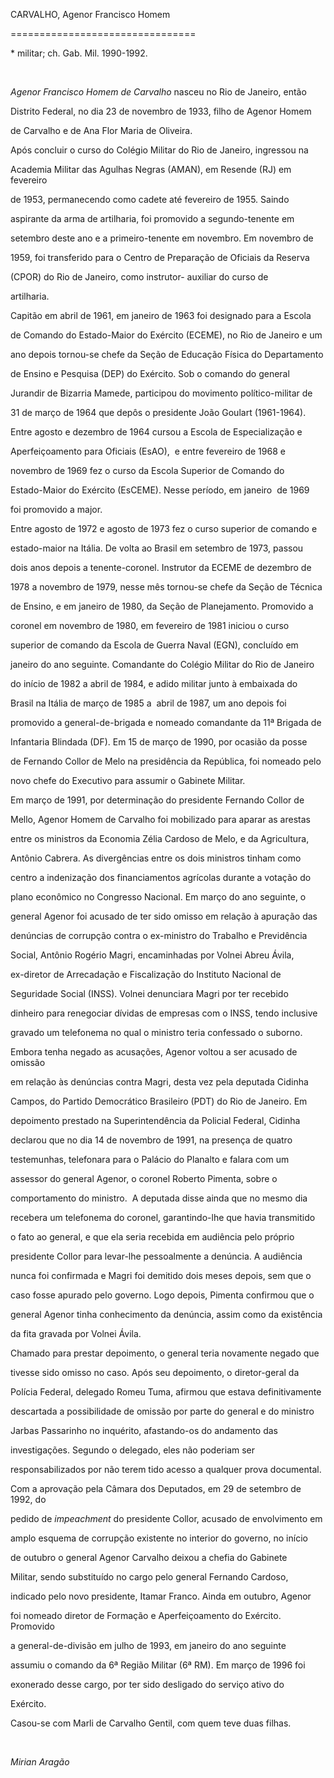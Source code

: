 CARVALHO, Agenor Francisco Homem

================================



\* militar; ch. Gab. Mil. 1990-1992.



 



*Agenor Francisco Homem de Carvalho* nasceu no Rio de Janeiro, então

Distrito Federal, no dia 23 de novembro de 1933, filho de Agenor Homem

de Carvalho e de Ana Flor Maria de Oliveira.



Após concluir o curso do Colégio Militar do Rio de Janeiro, ingressou na

Academia Militar das Agulhas Negras (AMAN), em Resende (RJ) em fevereiro

de 1953, permanecendo como cadete até fevereiro de 1955. Saindo

aspirante da arma de artilharia, foi promovido a segundo-tenente em

setembro deste ano e a primeiro-tenente em novembro. Em novembro de

1959, foi transferido para o Centro de Preparação de Oficiais da Reserva

(CPOR) do Rio de Janeiro, como instrutor- auxiliar do curso de

artilharia.



Capitão em abril de 1961, em janeiro de 1963 foi designado para a Escola

de Comando do Estado-Maior do Exército (ECEME), no Rio de Janeiro e um

ano depois tornou-se chefe da Seção de Educação Física do Departamento

de Ensino e Pesquisa (DEP) do Exército. Sob o comando do general

Jurandir de Bizarria Mamede, participou do movimento político-militar de

31 de março de 1964 que depôs o presidente João Goulart (1961-1964).

Entre agosto e dezembro de 1964 cursou a Escola de Especialização e

Aperfeiçoamento para Oficiais (EsAO),  e entre fevereiro de 1968 e

novembro de 1969 fez o curso da Escola Superior de Comando do

Estado-Maior do Exército (EsCEME). Nesse período, em janeiro  de 1969

foi promovido a major.



Entre agosto de 1972 e agosto de 1973 fez o curso superior de comando e

estado-maior na Itália. De volta ao Brasil em setembro de 1973, passou

dois anos depois a tenente-coronel. Instrutor da ECEME de dezembro de

1978 a novembro de 1979, nesse mês tornou-se chefe da Seção de Técnica

de Ensino, e em janeiro de 1980, da Seção de Planejamento. Promovido a

coronel em novembro de 1980, em fevereiro de 1981 iniciou o curso

superior de comando da Escola de Guerra Naval (EGN), concluído em

janeiro do ano seguinte. Comandante do Colégio Militar do Rio de Janeiro

do início de 1982 a abril de 1984, e adido militar junto à embaixada do

Brasil na Itália de março de 1985 a  abril de 1987, um ano depois foi

promovido a general-de-brigada e nomeado comandante da 11ª Brigada de

Infantaria Blindada (DF). Em 15 de março de 1990, por ocasião da posse

de Fernando Collor de Melo na presidência da República, foi nomeado pelo

novo chefe do Executivo para assumir o Gabinete Militar.



Em março de 1991, por determinação do presidente Fernando Collor de

Mello, Agenor Homem de Carvalho foi mobilizado para aparar as arestas

entre os ministros da Economia Zélia Cardoso de Melo, e da Agricultura,

Antônio Cabrera. As divergências entre os dois ministros tinham como

centro a indenização dos financiamentos agrícolas durante a votação do

plano econômico no Congresso Nacional. Em março do ano seguinte, o

general Agenor foi acusado de ter sido omisso em relação à apuração das

denúncias de corrupção contra o ex-ministro do Trabalho e Previdência

Social, Antônio Rogério Magri, encaminhadas por Volnei Abreu Ávila,

ex-diretor de Arrecadação e Fiscalização do Instituto Nacional de

Seguridade Social (INSS). Volnei denunciara Magri por ter recebido

dinheiro para renegociar dívidas de empresas com o INSS, tendo inclusive

gravado um telefonema no qual o ministro teria confessado o suborno.

Embora tenha negado as acusações, Agenor voltou a ser acusado de omissão

em relação às denúncias contra Magri, desta vez pela deputada Cidinha

Campos, do Partido Democrático Brasileiro (PDT) do Rio de Janeiro. Em

depoimento prestado na Superintendência da Policial Federal, Cidinha

declarou que no dia 14 de novembro de 1991, na presença de quatro

testemunhas, telefonara para o Palácio do Planalto e falara com um

assessor do general Agenor, o coronel Roberto Pimenta, sobre o

comportamento do ministro.  A deputada disse ainda que no mesmo dia

recebera um telefonema do coronel, garantindo-lhe que havia transmitido

o fato ao general, e que ela seria recebida em audiência pelo próprio

presidente Collor para levar-lhe pessoalmente a denúncia. A audiência

nunca foi confirmada e Magri foi demitido dois meses depois, sem que o

caso fosse apurado pelo governo. Logo depois, Pimenta confirmou que o

general Agenor tinha conhecimento da denúncia, assim como da existência

da fita gravada por Volnei Ávila.



Chamado para prestar depoimento, o general teria novamente negado que

tivesse sido omisso no caso. Após seu depoimento, o diretor-geral da

Polícia Federal, delegado Romeu Tuma, afirmou que estava definitivamente

descartada a possibilidade de omissão por parte do general e do ministro

Jarbas Passarinho no inquérito, afastando-os do andamento das

investigações. Segundo o delegado, eles não poderiam ser

responsabilizados por não terem tido acesso a qualquer prova documental.



Com a aprovação pela Câmara dos Deputados, em 29 de setembro de 1992, do

pedido de *impeachment* do presidente Collor, acusado de envolvimento em

amplo esquema de corrupção existente no interior do governo, no início

de outubro o general Agenor Carvalho deixou a chefia do Gabinete

Militar, sendo substituído no cargo pelo general Fernando Cardoso,

indicado pelo novo presidente, Itamar Franco. Ainda em outubro, Agenor

foi nomeado diretor de Formação e Aperfeiçoamento do Exército. Promovido

a general-de-divisão em julho de 1993, em janeiro do ano seguinte

assumiu o comando da 6ª Região Militar (6ª RM). Em março de 1996 foi

exonerado desse cargo, por ter sido desligado do serviço ativo do

Exército.



Casou-se com Marli de Carvalho Gentil, com quem teve duas filhas.



 



*Mirian Aragão*



 



